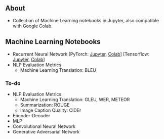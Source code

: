 ## About
* Collection of Machine Learning notebooks in Jupyter, also compatible with Google Colab.

## Machine Learning Notebooks
* Recurrent Neural Network [PyTorch: [Jupyter](https://github.com/gcunhase/ML-Notebook/blob/master/rnn_pytorch.ipynb), [Colab](https://colab.research.google.com/github/gcunhase/ML-Notebook/blob/master/rnn_pytorch.ipynb)] [Tensorflow: [Jupyter](), [Colab]()]
* NLP Evaluation Metrics
    * Machine Learning Translation: BLEU

### To-do
* NLP Evaluation Metrics
    * Machine Learning Translation: GLEU, WER, METEOR
    * Summarization: ROUGE
    * Image Caption Quality: CIDEr
* Encoder-Decoder
* MLP
* Convolutional Neural Network
* Generative Adversarial Network
